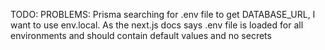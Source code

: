 TODO:
PROBLEMS:
Prisma searching for .env file to get DATABASE_URL, I want to use env.local.
As the next.js docs says .env file is loaded for all environments and should contain
default values and no secrets
